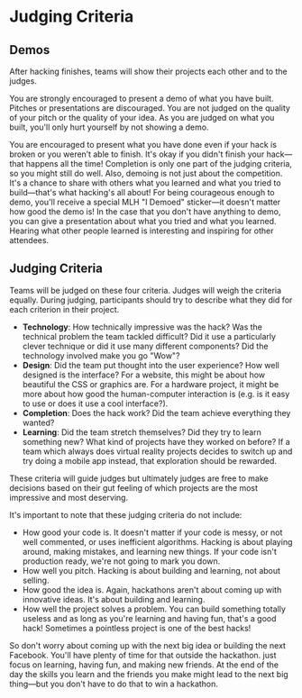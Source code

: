 # Judging Criteria  

## Demos  

After hacking finishes, teams will show their projects each other and to the judges.

You are strongly encouraged to present a demo of what you have built. Pitches or presentations are discouraged. You are not judged on the quality of your pitch or the quality of your idea. As you are judged on what you built, you'll only hurt yourself by not showing a demo.

You are encouraged to present what you have done even if your hack is broken or you weren’t able to finish. It's okay if you didn't finish your hack—that happens all the time! Completion is only one part of the judging criteria, so you might still do well. Also, demoing is not just about the competition. It's a chance to share with others what you learned and what you tried to build—that's what hacking's all about! For being courageous enough to demo, you'll receive a special MLH "I Demoed" sticker—it doesn't matter how good the demo is! In the case that you don't have anything to demo, you can give a presentation about what you tried and what you learned. Hearing what other people learned is interesting and inspiring for other attendees.
  
## Judging Criteria

Teams will be judged on these four criteria. Judges will weigh the criteria equally. During judging, participants should try to describe what they did for each criterion in their project.

 * **Technology**: How technically impressive was the hack? Was the technical problem the team tackled difficult? Did it use a particularly clever technique or did it use many different components? Did the technology involved make you go "Wow"?
 * **Design**: Did the team put thought into the user experience? How well designed is the interface? For a website, this might be about how beautiful the CSS or graphics are. For a hardware project, it might be more about how good the human-computer interaction is (e.g. is it easy to use or does it use a cool interface?).
 * **Completion**: Does the hack work? Did the team achieve everything they wanted?
 * **Learning**: Did the team stretch themselves? Did they try to learn something new? What kind of projects have they worked on before? If a team which always does virtual reality projects decides to switch up and try doing a mobile app instead, that exploration should be rewarded.

These criteria will guide judges but ultimately judges are free to make decisions based on their gut feeling of which projects are the most impressive and most deserving.

It's important to note that these judging criteria do not include:

  * How good your code is. It doesn't matter if your code is messy, or not well commented, or uses inefficient algorithms. Hacking is about playing around, making mistakes, and learning new things. If your code isn't production ready, we're not going to mark you down.
  * How well you pitch. Hacking is about building and learning, not about selling.
  * How good the idea is. Again, hackathons aren't about coming up with innovative ideas. It's about building and learning.
  * How well the project solves a problem. You can build something totally useless and as long as you're learning and having fun, that's a good hack! Sometimes a pointless project is one of the best hacks!

So don't worry about coming up with the next big idea or building the next Facebook. You'll have plenty of time for that outside the hackathon. just focus on learning, having fun, and making new friends. At the end of the day the skills you learn and the friends you make might lead to the next big thing—but you don't have to do that to win a hackathon.
